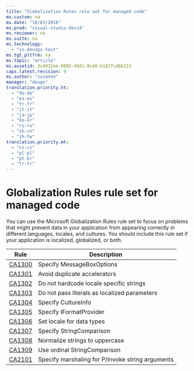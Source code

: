 ```yaml
---
title: "Globalization Rules rule set for managed code"
ms.custom: na
ms.date: "10/03/2016"
ms.prod: "visual-studio-dev14"
ms.reviewer: na
ms.suite: na
ms.technology: 
  - "vs-devops-test"
ms.tgt_pltfrm: na
ms.topic: "article"
ms.assetid: 3c4032ee-0805-4581-8c48-b1827cd6b213
caps.latest.revision: 9
ms.author: "susanno"
manager: "douge"
translation.priority.ht: 
  - "de-de"
  - "es-es"
  - "fr-fr"
  - "it-it"
  - "ja-jp"
  - "ko-kr"
  - "ru-ru"
  - "zh-cn"
  - "zh-tw"
translation.priority.mt: 
  - "cs-cz"
  - "pl-pl"
  - "pt-br"
  - "tr-tr"
---
```

# Globalization Rules rule set for managed code
You can use the Microsoft Globalization Rules rule set to focus on problems that might prevent data in your application from appearing correctly in different languages, locales, and cultures. You should include this rule set if your application is localized, globalized, or both.  
  
|Rule|Description|  
|----------|-----------------|  
|[CA1300](../VS_IDE/ca1300--specify-messageboxoptions.md)|Specify MessageBoxOptions|  
|[CA1301](../VS_IDE/ca1301--avoid-duplicate-accelerators.md)|Avoid duplicate accelerators|  
|[CA1302](../VS_IDE/ca1302--do-not-hardcode-locale-specific-strings.md)|Do not hardcode locale specific strings|  
|[CA1303](../VS_IDE/ca1303--do-not-pass-literals-as-localized-parameters.md)|Do not pass literals as localized parameters|  
|[CA1304](../VS_IDE/ca1304--specify-cultureinfo.md)|Specify CultureInfo|  
|[CA1305](../VS_IDE/ca1305--specify-iformatprovider.md)|Specify IFormatProvider|  
|[CA1306](../VS_IDE/ca1306--set-locale-for-data-types.md)|Set locale for data types|  
|[CA1307](../VS_IDE/ca1307--specify-stringcomparison.md)|Specify StringComparison|  
|[CA1308](../VS_IDE/ca1308--normalize-strings-to-uppercase.md)|Normalize strings to uppercase|  
|[CA1309](../VS_IDE/ca1309--use-ordinal-stringcomparison.md)|Use ordinal StringComparison|  
|[CA2101](../VS_IDE/ca2101--specify-marshaling-for-p-invoke-string-arguments.md)|Specify marshaling for P/Invoke string arguments|